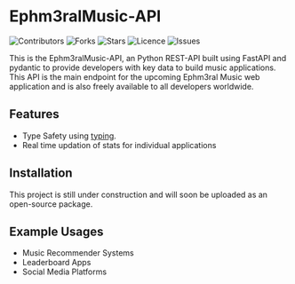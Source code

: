 # Ephm3ralMusic-API
![Contributors](https://img.shields.io/github/contributors/jade-bejide/Ephm3ralMusic-API?style=plastic)
![Forks](https://img.shields.io/github/forks/jade-bejide/Ephm3ralMusic-API)
![Stars](https://img.shields.io/github/stars/jade-bejide/Ephm3ralMusic-API)
![Licence](https://img.shields.io/github/license/jade-bejide/Ephm3ralMusic-API)
![Issues](https://img.shields.io/github/issues/jade-bejide/Ephm3ralMusic-API)

This is the Ephm3ralMusic-API, an Python REST-API built using FastAPI and pydantic to provide developers with key data to build music applications. This API is the main 
endpoint for the upcoming Ephm3ral Music web application and is also freely available to all developers worldwide.

## Features
<ul>
 <li>Type Safety using <a href="https://docs.python.org/3/library/typing.html" target="_blank">typing</a>.
  <li>Real time updation of stats for individual applications</li>
</ul>

## Installation
This project is still under construction and will soon be uploaded as an open-source package.

## Example Usages
<ul>
  <li> Music Recommender Systems </li>
  <li> Leaderboard Apps </li>
  <li> Social Media Platforms </li>
 </ul>
